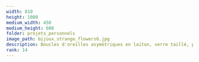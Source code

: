```yaml
---
width: 810
height: 1080
medium_width: 450
medium_height: 600
folder: projets_personnels
image_path: bijoux_strange_flowers6.jpg
description: Boucles d'oreilles asymétriques en laiton, verre taillé, perles de verre et perles de troc africaines
rank: 14
---
```

